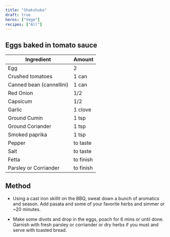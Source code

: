 ```yaml
---
title: "Shakshuka"
draft: true
heros: ["Vege"]
recipes: ["All"]
---
```


## Eggs baked in tomato sauce

| Ingredient  | Amount |
| ----- | ---- |
| Egg | 2 |
| Crushed tomatoes | 1 can |
| Canned bean (cannellini) | 1 can |
| Red Onion | 1/2 |
| Capsicum | 1/2 |
| Garlic | 1 clove |
| Ground Cumin | 1 tsp |
| Ground Coriander | 1 tsp |
| Smoked paprika | 1 tsp |
| Pepper | to taste |
| Salt | to taste |
| Fetta | to finish |
| Parsley or Corriander | to finish |

## Method

- Using a cast iron skillit on the BBQ, sweat down a bunch of aromatics and season. Add pasata and some of your favorite herbs and simmer or ~20 minutes. 

- Make some divots and drop in the eggs, poach for 6 mins or until done. Garnish with fresh parsley or corriander or dry herbs if you must and serve with toasted bread.